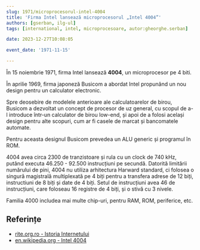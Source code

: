 ```yaml
---
slug: 1971/microprocesorul-intel-4004
title: 'Firma Intel lansează microprocesorul „Intel 4004”'
authors: [gserban, ilg-ul]
tags: [international, intel, microprocesoare, autor:gheorghe.serban]

date: 2023-12-27T10:08:05

event_date: '1971-11-15'

---
```


În 15 noiembrie 1971, firma Intel lansează **4004**, un microprocesor pe 4 biti.

<!-- truncate -->

În aprilie 1969, firma japoneză Busicom a abordat Intel propunând
un nou design pentru un calculator electronic.

Spre deosebire de modelele anterioare ale calculatoarelor de birou, Busicom
a dezvoltat un concept de procesor de uz general, cu scopul de a-l
introduce într-un calculator de birou low-end, și apoi de a folosi
același design pentru alte scopuri, cum ar fi casele de marcat și
bancomatele automate.

Pentru aceasta designul Busicom prevedea un ALU generic și programul
în ROM.

4004 avea circa 2300 de tranzistoare și
rula cu un clock de 740 kHz, putând executa 46.250 - 92.500 instrucțiuni
pe secundă. Datorită limitării numărului de pini, 4004 nu utiliza
arhitectura Harward standard, ci folosea o singură magistrală multiplexată
pe 4 biți pentru a transfera adrese de 12 biți, instructiuni de 8 biți și
date de 4 biți. Setul de instrucțiuni avea 46 de instrucțiuni, care foloseau
16 registre de 4 biți, și o stivă cu 3 nivele.

Familia 4000 includea mai multe chip-uri, pentru RAM, ROM, periferice, etc.

## Referințe

- [rite.org.ro - Istoria Internetului](https://rite.org.ro/istoria-internetului/)
- [en.wikipedia.org - Intel 4004](https://en.wikipedia.org/wiki/Intel_4004)
